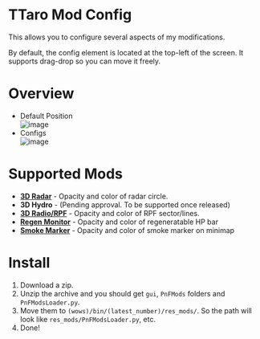 # TTaro Mod Config
This allows you to configure several aspects of my modifications.

By default, the config element is located at the top-left of the screen. It supports drag-drop so you can move it freely.

# Overview
- Default Position  
![image](https://github.com/AndrewTaro/TTaroModConfig/assets/36262823/1900b8cc-8ade-4988-9f3c-5d4690534533)
- Configs  
![image](https://github.com/AndrewTaro/TTaroModConfig/assets/36262823/405fbd1c-6f8f-417c-a8d4-bb5ffc3dedcb)

# Supported Mods
- **[3D Radar](../../../ThreeDimentionalRadarPublic)** - Opacity and color of radar circle.
- **3D Hydro** - (Pending approval. To be supported once released)
- **[3D Radio/RPF](../../../ThreeDimentionalRadioPublic)** - Opacity and color of RPF sector/lines.
- **[Regen Monitor](../../../RegenMonitorPublic)** - Opacity and color of regeneratable HP bar
- **[Smoke Marker](../../../SmokeMarkerPublic)** - Opacity and color of smoke marker on minimap

# Install
1. Download a zip.
2. Unzip the archive and you should get `gui`, `PnFMods` folders and `PnFModsLoader.py`.
3. Move them to `(wows)/bin/(latest_number)/res_mods/`. So the path will look like `res_mods/PnFModsLoader.py`, etc.
4. Done!
